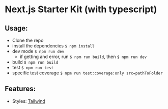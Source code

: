 # Next.js Starter Kit (with typescript)

## Usage:

- Clone the repo
- install the dependencies `$ npm install`
- dev mode `$ npm run dev`
  - if getting and error, run `$ npm run build`, then `$ npm run dev`
- build `$ npm run build`
- test `$ npm run test`
- specific test coverage `$ npm run test:coverage:only src=pathToFolder`

## Features:

- Styles: [Tailwind](https://tailwindcss.com/)
